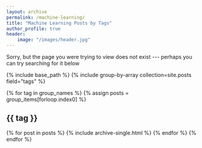 ```yaml
---
layout: archive
permalink: /machine-learning/
title: "Machine Learning Posts by Tags"
author_profile: true
header:
	image: "/images/header.jpg"
---
```


Sorry, but the page you were trying to view does not exist --- perhaps you can try searching for it below

{% include base_path %}
{% include group-by-array collection=site.posts field="tags" %}

{% for tag in group_names %}
  {% assign posts = group_items[forloop.index0] %}
  <h2 id="{{ tag | slugify }}" class="archive__subtitle">{{ tag }}</h2>
  {% for post in posts %}
    {% include archive-single.html %}
  {% endfor %}
{% endfor %}